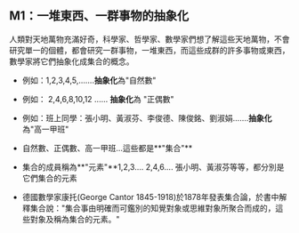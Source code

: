 ## M1：一堆東西、一群事物的抽象化

人類對天地萬物充滿好奇，科學家、哲學家、數學家們想了解這些天地萬物，不會研究單一的個體，都會研究一群事物，一堆東西，而這些成群的許多事物或東西，數學家將它們抽象化成集合的概念。

* 例如：1,2,3,4,5,.......**抽象化**為"自然數"

* 例如： 2,4,6,8,10,12  ......  **抽象化**為 "正偶數"

* 例如：班上同學：張小明、黃淑芬、李俊德、陳俊銘、劉淑娟.......**抽象化**為"高一甲班"

* 自然數、正偶數、高一甲班...這些都是**"集合"**

* 集合的成員稱為**"元素"**1,2,3.... 2,4,6.... 張小明、黃淑芬等等，都分別是它們集合的元素

* 德國數學家康托\(George Cantor 1845-1918\)於1878年發表集合論，於書中解釋集合說："集合事由明確而可鑑別的知覺對象或思維對象所聚合而成的，這些對象及稱為集合的元素。"

## 



